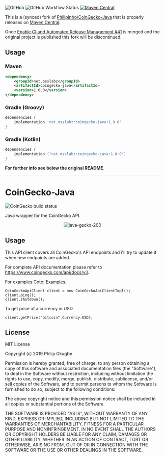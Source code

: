 ![GitHub](https://img.shields.io/github/license/osslabz/coingecko-java)
![GitHub Workflow Status](https://img.shields.io/github/actions/workflow/status/osslabz/coingecko-java/maven.yml?branch=master)
[![Maven Central](https://img.shields.io/maven-central/v/net.osslabz/coingecko-java?label=Maven%20Central)](https://search.maven.org/artifact/net.osslabz/coingecko-client)

This is a (synced) fork of [Philipinho/CoinGecko-Java](https://github.com/Philipinho/CoinGecko-Java) that is properly releases on [Maven Central](https://search.maven.org/artifact/net.osslabz/coingecko-java).

Once [Enable CI and Automated Release Management #41](https://github.com/Philipinho/CoinGecko-Java/pull/41) is merged and the original project is published this fork will be discontinued.

Usage
---------

### Maven

```xml
<dependency>
    <groupId>net.osslabz</groupId>
    <artifactId>coingecko-java</artifactId>
    <version>1.0.0</version>
</dependency>
```

### Gradle (Groovy)

```groovy
dependencies {
    implementation 'net.osslabz:coingecko-java:1.0.0'
}
```

### Gradle (Kotlin)

```kotlin
dependencies {
    implementation ("net.osslabz:coingecko-java:1.0.0")
}
```


**For further info see below the original README.**

---

# CoinGecko-Java
![CoinGecko build status](https://github.com/Philipinho/CoinGecko-Java/actions/workflows/maven.yml/badge.svg)

Java wrapper for the CoinGecko API.
<p align="center">
    <img src="https://i.ibb.co/sRLCZk2/java-gecko-200.png" alt="java-gecko-200" alt="CoinGecko-Java logo" alt="CoinGecko-Java Logo"/>
</p>

## Usage
This API client covers all CoinGecko's API endpoints and i'll try to update it when new endpoints are added.

For complete API documentation please refer to https://www.coingecko.com/api/docs/v3.

For examples Goto: <a href="https://github.com/Philipinho/CoinGecko-Java/tree/master/src/test/java/com/litesoftwares/coingecko/examples">Examples</a>.

```
CoinGeckoApiClient client = new CoinGeckoApiClientImpl();
client.ping();
client.shutdown();
```

To get price of a currency in USD
```
client.getPrice("bitcoin",Currency.USD);
```

## License
MIT License

Copyright (c) 2019 Philip Okugbe

Permission is hereby granted, free of charge, to any person obtaining a copy
of this software and associated documentation files (the "Software"), to deal
in the Software without restriction, including without limitation the rights
to use, copy, modify, merge, publish, distribute, sublicense, and/or sell
copies of the Software, and to permit persons to whom the Software is
furnished to do so, subject to the following conditions:

The above copyright notice and this permission notice shall be included in all
copies or substantial portions of the Software.

THE SOFTWARE IS PROVIDED "AS IS", WITHOUT WARRANTY OF ANY KIND, EXPRESS OR
IMPLIED, INCLUDING BUT NOT LIMITED TO THE WARRANTIES OF MERCHANTABILITY,
FITNESS FOR A PARTICULAR PURPOSE AND NONINFRINGEMENT. IN NO EVENT SHALL THE
AUTHORS OR COPYRIGHT HOLDERS BE LIABLE FOR ANY CLAIM, DAMAGES OR OTHER
LIABILITY, WHETHER IN AN ACTION OF CONTRACT, TORT OR OTHERWISE, ARISING FROM,
OUT OF OR IN CONNECTION WITH THE SOFTWARE OR THE USE OR OTHER DEALINGS IN THE
SOFTWARE.